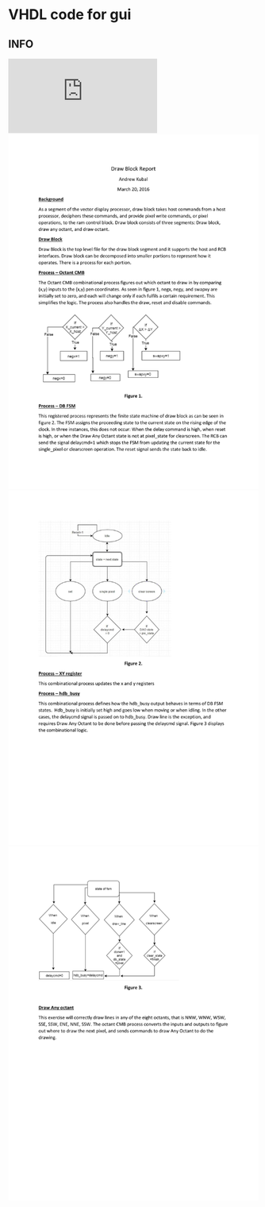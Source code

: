 # VHDL code for gui

## INFO

![alt image](https://github.com/popCoffee/USER-interface-pen/blob/master/Group19_Top_Level_Design.pdf) 
![alt image](https://github.com/popCoffee/USER-interface-pen/blob/master/Draw%20Block%20Report-1.jpg) 
![alt image](https://github.com/popCoffee/USER-interface-pen/blob/master/Draw%20Block%20Report-2.jpg) 
![alt image](https://github.com/popCoffee/USER-interface-pen/blob/master/Draw%20Block%20Report-3.jpg) 
